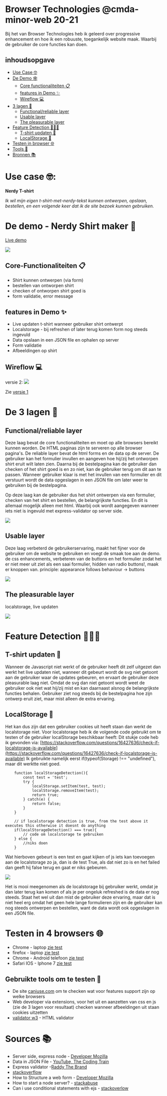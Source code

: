 # Browser Technologies @cmda-minor-web 20-21

Bij het van Browser Technologies heb ik geleerd over progressive enhancement en hoe ik een robuuste, toegankelijk website maak. Waarbij de gebruiker de core functies kan doen.

## inhoudsopgave
- [Use Case 🤓]()
- [De Demo 🕸]()
    - [Core functionaliteiten 📋]()
    - [features in Demo ✨]()
    - [Wireflow 💻]()
- [3 lagen 🍰]()
    - [Functional/reliable layer]()
    - [Usable layer]()
    - [The pleasurable layer]()
- [Feature Detection 🕵🏼‍♀️]()
    - [T-shirt updaten 👚]()
    - [LocalStorage 📀]()
- [Testen in browser 🌐]()
- [Tools  🔨]()
- [Bronnen 📚]()

# Use case 🤓: 
**Nerdy T-shirt**

*Ik wil mijn eigen t-shirt-met-nerdy-tekst kunnen ontwerpen, opslaan, bestellen, en een volgende keer dat ik de site bezoek kunnen gebruiken.*

# De demo - Nerdy Shirt maker 👚
[Live demo](nerdy-shirt-maker.herokuapp.com/)

![](https://user-images.githubusercontent.com/60745348/113047231-5bbff100-91a1-11eb-9835-24baa17f7770.png)

<!-- [Rubric](https://docs.google.com/spreadsheets/d/1MV3BWwwg_Zz1n-S_qOM4iSm4gA4M6g0xAxGacyaPuac/) -->

## Core-Functionaliteiten 📋
- Shirt kunnen ontwerpen (via form)
- bestellen van ontworpen shirt
- checken of ontworpen shirt goed is
- form validatie, error message

## features in Demo ✨
- Live updaten t-shirt wanneer gebruiker shirt ontwerpt
- Localstorage - bij refreshen of later terug komen form nog steeds ingevuld
- Data opslaan in een JSON file en ophalen op server
- Form validatie
- Afbeeldingen op shirt

## Wireflow 💻
versie 2:
![](https://user-images.githubusercontent.com/60745348/112509718-05ae1080-8d91-11eb-8ca9-c49333c56346.png)

Zie [versie 1](https://github.com/sanneduinkerx/browser-technologies-2021/wiki/Eindopdracht#wireflow)
<!-- versie 1: -->
<!-- ![](https://user-images.githubusercontent.com/60745348/111474931-db26dc80-872c-11eb-9f19-ab32c5bdaf95.png)
![](https://user-images.githubusercontent.com/60745348/111474937-dcf0a000-872c-11eb-9f03-f007e03bcb08.png) -->

# De 3 lagen 🍰

## Functional/reliable layer
Deze laag bevat de core functionaliteiten en moet op alle browsers bereikt kunnen worden. De HTML paginas zijn te serveren op alle browser pagina's. De reliable layer bevat de html forms en de data op de server. De gebruiker kan het formulier invullen en aangeven hoe hij/zij het ontworpen shirt eruit wilt laten zien. Daarna bij de bestelpagina kan de gebruiker dan checken of het shirt goed is en zo niet, kan de gebruiker terug om dit aan te passen. Wanneer gebruiker klaar is met het invullen van een formulier en dit verstuurt wordt de data opgeslagen in een JSON file om later weer te gebruiken bij de bestelpagina. 

Op deze laag kan de gebruiker dus het shirt ontwerpen via een formulier, checken van het shirt en bestellen, de belangrijkste functies. En dit is allemaal mogelijk alleen met html. Waarbij ook wordt aangegeven wanneer iets niet is ingevuld met express-validator op server side.

![](https://user-images.githubusercontent.com/60745348/113032890-aedd7800-9190-11eb-80ef-072da64794f2.png)

## Usable layer
Deze laag verbeterd de gebruikerservaring, maakt het fijner voor de gebruiker om de website te gebruiken en voegt de smaak toe aan de demo.
de css enhancements, verbeteren van de buttons en het formulier zodat het er niet meer uit ziet als een saai formulier, hidden van radio buttons!, maak er knoppen  van.
principle: appearance follows behaviour -> buttons

![](https://user-images.githubusercontent.com/60745348/113050361-08e83880-91a5-11eb-86c3-e21366ae3c65.png)

## The pleasurable layer
localstorage, live updaten

![](https://user-images.githubusercontent.com/60745348/113050366-0ab1fc00-91a5-11eb-855b-c96a9d39167a.png)

# Feature Detection 🕵🏼‍♀️

## T-shirt updaten 👚

Wanneer de Javascript niet werkt of de gebruiker heeft dit zelf uitgezet dan werkt het live updaten niet, wanneer dit gebeurt wordt de svg niet getoont aan de gebruiker waar de updates gebeuren, en ervaart de gebruiker deze pleasurable laag niet. Omdat de svg dan niet getoont wordt weet de gebruiker ook niet wat hij/zij mist en kan daarnaast alsnog de belangrijkste functies behalen. Gebruiker ziet nog steeds bij de bestelpagina hoe zijn ontwerp eruit ziet, maar mist alleen de extra ervaring.

## LocalStorage 📀

Het kan dus zijn dat een gebruiker cookies uit heeft staan dan werkt de localstorage niet.
Voor localstorage heb ik de volgende code gebruikt om te testen of de gebruiker localStorage beschikbaar heeft:
Dit stukje code heb ik gevonden via: [https://stackoverflow.com/questions/16427636/check-if-localstorage-is-available](https://stackoverflow.com/questions/16427636/check-if-localstorage-is-available)
Ik gebruikte namelijk eerst if(typeof(Storage) !== "undefined"), maar dit werktte niet goed.

```
    function localStorageDetection(){
        const test = 'test';
        try {
            localStorage.setItem(test, test);
            localStorage.removeItem(test);
            return true;
        } catch(e) {
            return false;
        } 
    }

    // if localstorage detection is true, from the test above it executes this otherwise it doesnt do anything
    if(localStorageDetection() === true){
        // code om localstorage te gebruiken
    } else {
        //niks doen
    }

```

Wat hierboven gebeurt is een test en gaat kijken of js iets kan toevoegen aan de localstorage zo ja, dan is de test True, als dat niet zo is en het failed dan geeft hij false terug en gaat er niks gebeuren.

![](https://user-images.githubusercontent.com/60745348/113051294-1d790080-91a6-11eb-9bab-6df71bdabf3e.png)

Het is mooi meegenomen als de localstorage bij gebruiker werkt, omdat je dan later terug kan komen of als je per ongeluk refreshed is de data er nog steeds. Staat het wel uit dan mist de gebruiker deze ervaring, maar dat is niet heel erg omdat het geen hele lange formulieren zijn en de gebruiker kan nog steeds ontwerpen en bestellen, want de data wordt ook opgeslagen in een JSON file.

# Testen in 4 browsers 🌐

- Chrome - laptop [zie test](https://github.com/sanneduinkerx/browser-technologies-2021/wiki/Testen-Chrome---Laptop-%7C-macbook-pro)
- firefox - laptop [zie test](https://github.com/sanneduinkerx/browser-technologies-2021/wiki/Testen-firefox---laptop-macbook-pro)
- Chrome - Android telefoon [zie test](https://github.com/sanneduinkerx/browser-technologies-2021/wiki/Testen:-Chrome-Android---Pixel)
- Safari IOS - Iphone 7 [zie test](https://github.com/sanneduinkerx/browser-technologies-2021/wiki/Testen:-safari-IOS---iphone-7)

## Gebruikte tools om te testen  🔨
- De site [caniuse.com](https://caniuse.com/)
    om te checken wat voor features support zijn op welke browsers
- Web developer via extensions,
    voor het uit en aanzetten van css en js (zie de 3 lagen voor resultaat)
    checken wanneer afbeeldingen uit staan 
    cookies uitzetten 
- [validator w3](validator.w3.or) - HTML validator 

# Sources 📚
- Server side, express node - [Developer Mozilla](https://developer.mozilla.org/en-US/docs/Learn/Server-side/Express_Nodejs/forms)
- Data in JSON File - [YouTube, The Coding Train](https://www.youtube.com/watch?v=6iZiqQZBQJY)
- Express validator -[Raddy The Brand](https://raddy.co.uk/blog/node-js-form-validation-using-express-validator-and-ejs/)
- [stackoverflow](https://stackoverflow.com/questions/16427636/check-if-localstorage-is-available)
- How to Structure a web form - [Developer Mozilla](https://developer.mozilla.org/nl/docs/Learn/Forms/How_to_structure_a_web_form)
- How to start a node server? - [stackabuse](https://stackabuse.com/how-to-start-a-node-server-examples-with-the-most-popular-frameworks/?)
- Can i use conditional statements with ejs - [stackoverlow](https://stackoverflow.com/questions/8216918/can-i-use-conditional-statements-with-ejs-templates-in-jmvc)

<!-- Add a link to your live demo in Github Pages 🌐-->

<!-- ☝️ replace this description with a description of your own work -->

<!-- replace the code in the /docs folder with your own, so you can showcase your work with GitHub Pages 🌍 -->

<!-- Add a nice poster image here at the end of the week, showing off your shiny frontend 📸 -->

<!-- Maybe a table of contents here? 📚 -->

<!-- How about a section that describes how to install this project? 🤓 -->

<!-- ...but how does one use this project? What are its features 🤔 -->

<!-- Maybe a checklist of done stuff and stuff still on your wishlist? ✅ -->

<!-- How about a license here? 📜 (or is it a licence?) 🤷 -->
